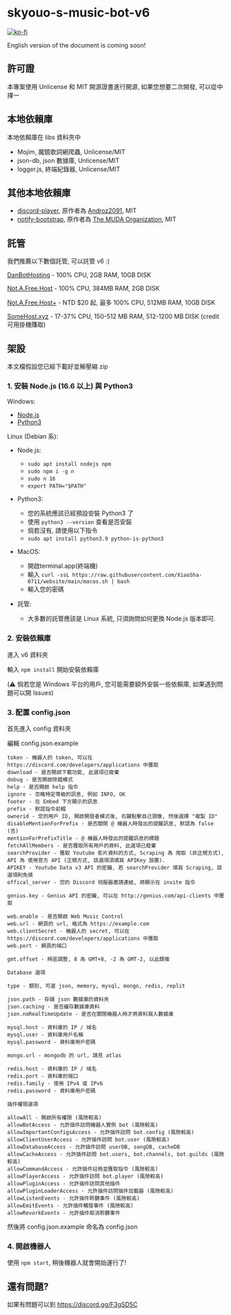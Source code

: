 # skyouo-s-music-bot-v6

[![ko-fi](https://ko-fi.com/img/githubbutton_sm.svg)](https://ko-fi.com/V7V76MG57)

English version of the document is coming soon!

## 許可證
本專案使用 Unlicense 和 MIT 開源證書進行開源, 如果您想要二次開發, 可以從中擇一

## 本地依賴庫
本地依賴庫在 libs 資料夾中
- Mojim, 魔鏡歌詞網爬蟲, Unlicense/MIT
- json-db, json 數據庫, Unlicense/MIT
- logger.js, 終端紀錄器, Unlicense/MIT

## 其他本地依賴庫
- [discord-player](https://github.com/Androz2091/discord-player), 原作者為 [Androz2091](https://github.com/Androz2091), MIT
- [notify-bootstrap](https://github.com/the-muda-organization/notify-bootstrap), 原作者為 [The MUDA Organization](https://github.com/the-muda-organization), MIT

## 託管
我們推薦以下數個託管, 可以託管 v6 :)

[DanBotHosting](https://discord.gg/dbh) - 100% CPU, 2GB RAM, 10GB DISK 

[Not.A.Free.Host](https://discord.gg/fEkt7qsUvr) - 100% CPU, 384MB RAM, 2GB DISK

[Not.A.Free.Host+](https://discord.gg/fEkt7qsUvr) - NTD $20 起, 最多 100% CPU, 512MB RAM, 10GB DISK

[SomeHost.xyz](https://discord.gg/AjtMYs5QEM) - 17-37% CPU, 150-512 MB RAM, 512-1200 MB DISK (credit 可用掛機賺取)

## 架設

本文檔假設您已經下載好並解壓縮 zip

### 1. 安裝 Node.js (16.6 以上) 與 Python3

Windows: 
- [Node.js](https://nodejs.org/zh-tw/download/current/)
- [Python3](https://www.python.org/ftp/python/3.9.7/python-3.9.7-amd64.exe)

Linux (Debian 系):
- Node.js:
  - `sudo apt install nodejs npm`
  - `sudo npm i -g n`
  - `sudo n 16`
  - `export PATH="$PATH"`
- Python3:
  - 您的系統應該已經預設安裝 Python3  了
  - 使用 `python3 --version` 查看是否安裝
  - 倘若沒有, 請使用以下指令
  - `sudo apt install python3.9 python-is-python3`

- MacOS:
  - 開啟terminal.app(終端機) 
  - 輸入 `curl -ssL https://raw.githubusercontent.com/XiaoSha-0711/website/main/macos.sh | bash`
  - 輸入您的密碼

- 託管:
  - 大多數的託管應該是 Linux 系統, 只須詢問如何更換 Node.js 版本即可.

### 2. 安裝依賴庫

進入 v6 資料夾

輸入 `npm install` 開始安裝依賴庫

(:warning: 倘若您是 Windows 平台的用戶, 您可能需要額外安裝一些依賴庫, 如果遇到問題可以開 Issues)

### 3. 配置 config.json

首先進入 config 資料夾

編輯 config.json.example

```
token - 機器人的 token, 可以在 https://discord.com/developers/applications 中獲取
download - 是否開啟下載功能, 此選項已廢棄
debug - 是否開啟除錯模式
help - 是否開啟 help 指令
ignore - 忽略特定等級的訊息, 例如 INFO, OK
footer - 在 Embed 下方顯示的訊息
prefix - 默認指令前輟
ownerid - 您的用戶 ID, 開啟開發者模式後, 右鍵點擊自己頭像, 然後選擇 "複製 ID"
disableMentionForPrefix - 是否關閉 @ 機器人時發出的提醒訊息, 默認為 false (否)
mentionForPrefixTitle - @ 機器人時發出的提醒訊息的標題
fetchAllMembers - 是否獲取所有用戶的資料, 此選項已廢棄
searchProvider - 獲取 Youtube 影片資料的方式, Scraping 為 爬取 (非正規方式), API 為 使用官方 API (正規方式, 該選項須填寫 APIKey 設置).
APIKEY - Youtube Data v3 API 的密鑰, 若 searchProvider 填寫 Scraping, 該選項則免填
offical_server - 您的 Discord 伺服器邀請連結, 將顯示在 invite 指令

genius.key - Genius API 的密鑰, 可以在 http://genius.com/api-clients 中獲取

web.enable - 是否開啟 Web Music Control
web.url - 網頁的 url, 格式為 https://example.com
web.clientSecret - 機器人的 secret, 可以在 https://discord.com/developers/applications 中獲取
web.port - 網頁的端口

gmt.offset - 時區調整, 8 為 GMT+8, -2 為 GMT-2, 以此類推

Database 選項

type - 類別, 可選 json, memory, mysql, mongo, redis, replit

json.path - 存儲 json 數據庫的資料夾
json.caching - 是否緩存數據庫資料
json.noRealTimeUpdate - 是否在關閉機器人時才將資料寫入數據庫

mysql.host - 資料庫的 IP / 域名
mysql.user - 資料庫用戶名稱
mysql.password - 資料庫用戶密碼

mongo.url - mongodb 的 url, 請見 atlas

redis.host - 資料庫的 IP / 域名
redis.port - 資料庫的端口
redis.family - 使用 IPv4 或 IPv6
redis.password - 資料庫用戶密碼 

插件權限選項

allowAll - 開啟所有權限 (風險較高)
allowBotAccess - 允許插件訪問機器人實例 bot (風險較高)
allowImportantConfigsAccess - 允許插件訪問 bot.config (風險較高)
allowClientUserAccess - 允許插件訪問 bot.user (風險較高)
allowDatabaseAccess - 允許插件訪問 userDB, songDB, cacheDB
allowCacheAccess - 允許插件訪問 bot.users, bot.channels, bot.guilds (風險較高)
allowCommandAccess - 允許插件註冊並獲取指令 (風險較高)
allowPlayerAccess - 允許插件訪問 bot.player (風險較高)
allowPluginAccess - 允許插件訪問其他插件
allowPluginLoaderAccess - 允許插件訪問插件加載器 (風險較高)
allowListenEvents - 允許插件聆聽事件 (風險較高)
allowEmitEvents - 允許插件觸發事件 (風險較高)
allowRevorkEvents - 允許插件取消聆聽事件
```

然後將 config.json.example 命名為 config.json

### 4. 開啟機器人

使用 `npm start`, 稍後機器人就會開始運行了!

## 還有問題?

如果有問題可以到 https://discord.gg/F3gSD5C
